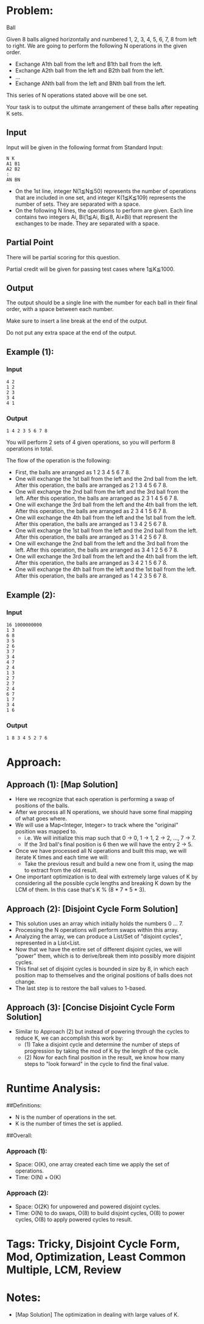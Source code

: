 # Problem:
  Ball
  
  Given 8 balls aligned horizontally and numbered 1, 2, 3, 4, 5, 6, 7, 8 from left to right. We are going to perform the following N operations in the given order.

  - Exchange A1th ball from the left and B1th ball from the left.
  - Exchange A2th ball from the left and B2th ball from the left.
  - ...
  - Exchange ANth ball from the left and BNth ball from the left.

This series of N operations stated above will be one set.

Your task is to output the ultimate arrangement of these balls after repeating K sets.

## Input
Input will be given in the following format from Standard Input:

```
N K
A1 B1
A2 B2
:
AN BN
```
  - On the 1st line, integer N(1≦N≦50) represents the number of operations that are included in one set, and integer K(1≦K≦109) represents the number of sets. They are separated with a space.
  - On the following N lines, the operations to perform are given. Each line contains two integers Ai, Bi(1≦Ai, Bi≦8, Ai≠Bi) that represent the exchanges to be made. They are separated with a space.

## Partial Point
There will be partial scoring for this question.

Partial credit will be given for passing test cases where 1≦K≦1000.

## Output
The output should be a single line with the number for each ball in their final order, with a space between each number.

Make sure to insert a line break at the end of the output.

Do not put any extra space at the end of the output.

## Example (1):
### Input
```
4 2
1 2
2 3
3 4
4 1
```
### Output
```
1 4 2 3 5 6 7 8
```

You will perform 2 sets of 4 given operations, so you will perform 8 operations in total.

The flow of the operation is the following:

-  First, the balls are arranged as 1 2 3 4 5 6 7 8.
-  One will exchange the 1st ball from the left and the 2nd ball from the left. After this operation, the balls are arranged as 2 1 3 4 5 6 7 8.
-  One will exchange the 2nd ball from the left and the 3rd ball from the left. After this operation, the balls are arranged as 2 3 1 4 5 6 7 8.
-  One will exchange the 3rd ball from the left and the 4th ball from the left. After this operation, the balls are arranged as 2 3 4 1 5 6 7 8.
-  One will exchange the 4th ball from the left and the 1st ball from the left. After this operation, the balls are arranged as 1 3 4 2 5 6 7 8.
-  One will exchange the 1st ball from the left and the 2nd ball from the left. After this operation, the balls are arranged as 3 1 4 2 5 6 7 8.
-  One will exchange the 2nd ball from the left and the 3rd ball from the left. After this operation, the balls are arranged as 3 4 1 2 5 6 7 8.
-  One will exchange the 3rd ball from the left and the 4th ball from the left. After this operation, the balls are arranged as 3 4 2 1 5 6 7 8.
-  One will exchange the 4th ball from the left and the 1st ball from the left. After this operation, the balls are arranged as 1 4 2 3 5 6 7 8.

## Example (2):
### Input
```
16 1000000000
1 3
6 8
3 5
2 6
3 7
3 4
4 7
2 4
1 3
2 7
2 7
2 4
6 7
1 7
3 4
1 6
```

### Output
```
1 8 3 4 5 2 7 6
```

# Approach:
## Approach (1): [Map Solution]
  - Here we recognize that each operation is performing a swap of positions of the balls.
  - After we process all N operations, we should have some final mapping of what goes where.
  - We will use a Map<Integer, Integer> to track where the "original" position was mapped to.
    - i.e. We will initialize this map such that 0 -> 0, 1 -> 1, 2 -> 2, ..., 7 -> 7.
    - If the 3rd ball's final position is 6 then we will have the entry 2 -> 5.
  - Once we have processed all N operations and built this map, we will iterate K times and each time we will:
    - Take the previous result and build a new one from it, using the map to extract from the old result.
  - One important optimization is to deal with extremely large values of K by considering all the possible cycle lengths and breaking K down by the LCM of them.  In this case that's K % (8 * 7 * 5 * 3).

## Approach (2): [Disjoint Cycle Form Solution]
  - This solution uses an array which initially holds the numbers 0 ... 7.
  - Processing the N operations will perform swaps within this array.
  - Analyzing the array, we can produce a List/Set of "disjoint cycles", represented in a List<List<Integer>.
  - Now that we have the entire set of different disjoint cycles, we will "power" them, which is to derive/break them into possibly more disjoint cycles.
  - This final set of disjoint cycles is bounded in size by 8, in which each position map to themselves and the original positions of balls does not change.
  - The last step is to restore the ball values to 1-based.

## Approach (3): [Concise Disjoint Cycle Form Solution]
  - Similar to Approach (2) but instead of powering through the cycles to reduce K, we can accomplish this work by:
    - (1) Take a disjoint cycle and determine the number of steps of progression by taking the mod of K by the length of the cycle.
    - (2) Now for each final position in the result, we know how many steps to "look forward" in the cycle to find the final value.

# Runtime Analysis:
##Definitions:
  - N is the number of operations in the set.
  - K is the number of times the set is applied.

##Overall:
### Approach (1):
  - Space: O(K), one array created each time we apply the set of operations.
  - Time: O(N) + O(K)

### Approach (2):
  - Space: O(2K) for unpowered and powered disjoint cycles.
  - Time: O(N) to do swaps, O(8) to build disjoint cycles, O(8) to power cycles, O(8) to apply powered cycles to result.

# Tags: Tricky, Disjoint Cycle Form, Mod, Optimization, Least Common Multiple, LCM, Review

# Notes:
  - [Map Solution] The optimization in dealing with large values of K.